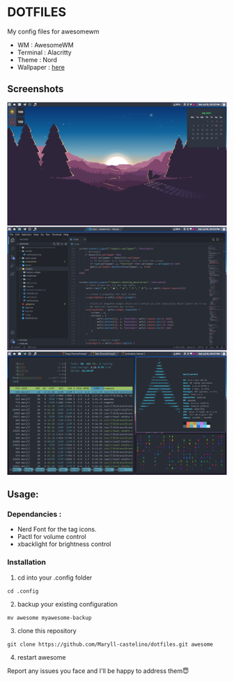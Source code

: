 # DOTFILES
My config files for awesomewm

- WM : AwesomeWM
- Terminal : Alacritty
- Theme : Nord
- Wallpaper : [here](https://github.com/Maryll-castelino/Wallpapers/blob/master/cool-mountains.jpg)

## Screenshots
![home](screenshots/home.png)
![editor](screenshots/editor.png)
![terminals](screenshots/terminals.png)

## Usage:

### Dependancies : 
- Nerd Font for the tag icons.
- Pactl for volume control
- xbacklight for brightness control

### Installation
1. cd into your .config folder
```
cd .config
```
2. backup your existing configuration
```
mv awesome myawesome-backup
```
3. clone this repository
```
git clone https://github.com/Maryll-castelino/dotfiles.git awesome
```
4. restart awesome

Report any issues you face and I'll be happy to address them😇
